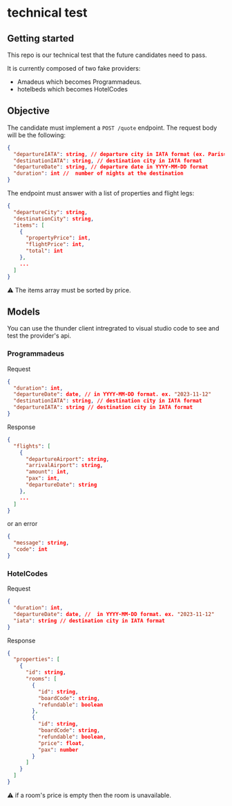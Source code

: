 # technical test

## Getting started

This repo is our technical test that the future candidates need to pass.

It is currently composed of two fake providers:

- Amadeus which becomes Programmadeus.
- hotelbeds which becomes HotelCodes

## Objective 

The candidate must implement a `POST /quote` endpoint.
The request body will be the following:

```json
{
  "departureIATA": string, // departure city in IATA format (ex. Paris=PAR (check format on web))
  "destinationIATA": string, // destination city in IATA format
  "departureDate": string, // departure date in YYYY-MM-DD format
  "duration": int //  number of nights at the destination
}
```

The endpoint must answer with a list of properties and flight legs:

```json
{
  "departureCity": string,
  "destinationCity": string,
  "items": [
    {
      "propertyPrice": int,
      "flightPrice": int,
      "total": int
    },
    ...
  ]
}
```

:warning: The items array must be sorted by price.

## Models

You can use the thunder client intregrated to visual studio code to see and test the provider's api.

### Programmadeus

Request

```json
{
  "duration": int,
  "departureDate": date, // in YYYY-MM-DD format. ex. "2023-11-12"
  "destinationIATA": string, // destination city in IATA format
  "departureIATA": string // destination city in IATA format
}
```

Response

```json
{
  "flights": [
    {
      "departureAirport": string,
      "arrivalAirport": string,
      "amount": int,
      "pax": int,
      "departureDate": string
    },
    ...
  ]
}
```

or an error

```json
{
  "message": string,
  "code": int
}
```

### HotelCodes

Request

```json
{
  "duration": int,
  "departureDate": date, //  in YYYY-MM-DD format. ex. "2023-11-12"
  "iata": string // destination city in IATA format
}
```

Response

```json
{
  "properties": [
    {
      "id": string,
      "rooms": [
        {
          "id": string,
          "boardCode": string,
          "refundable": boolean
        },
        {
          "id": string,
          "boardCode": string,
          "refundable": boolean,
          "price": float,
          "pax": number
        }
      ]
    }
  ]
}
```

:warning: if a room's price is empty then the room is unavailable.
